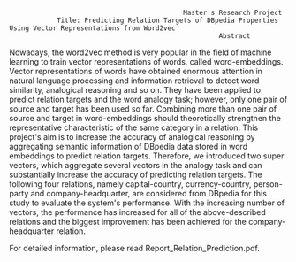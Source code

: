 
                                                Master's Research Project
                Title: Predicting Relation Targets of DBpedia Properties Using Vector Representations from Word2vec
                                                         Abstract
                                                         
Nowadays, the word2vec method is very popular in the field of machine learning to train vector representations of words, called word-embeddings. Vector representations of words have obtained enormous attention in natural language processing and information retrieval to detect word similarity, analogical reasoning and so on. They have been applied to predict relation targets and the word analogy task;  however,  only one pair of source and target has been used so far. Combining more than one pair of source and target in word-embeddings should theoretically strengthen the representative characteristic of the same category in a relation.  This project's aim is to increase the accuracy of analogical reasoning by aggregating semantic information of DBpedia data stored in word embeddings to predict relation targets. Therefore, we introduced two super vectors, which aggregate several vectors in the analogy task and can substantially increase the accuracy of predicting relation targets.  The following four relations, namely capital-country, currency-country, person-party and company-headquarter, are considered from DBpedia for this study to evaluate the system's performance. With the increasing number of vectors, the performance has increased for all of the above-described relations and the biggest improvement has been achieved for the company-headquarter relation.

For detailed information, please read Report_Relation_Prediction.pdf.
